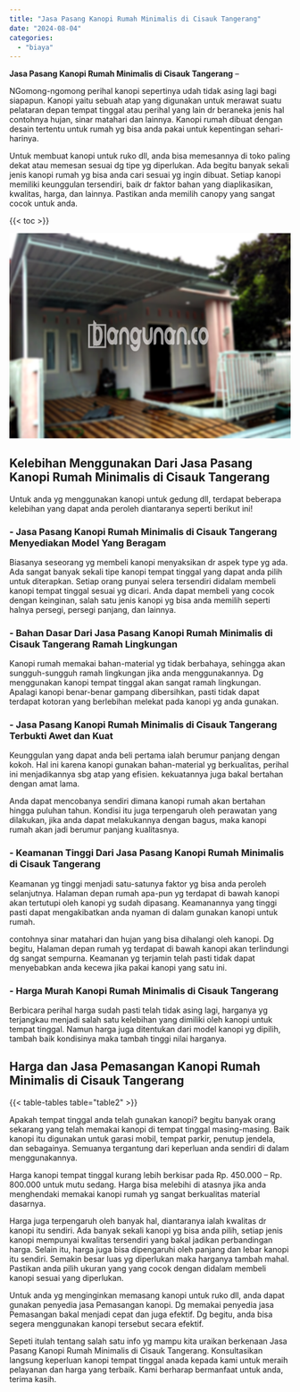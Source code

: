 ```yaml
---
title: "Jasa Pasang Kanopi Rumah Minimalis di Cisauk Tangerang"
date: "2024-08-04"
categories: 
  - "biaya"
---
```


**Jasa Pasang Kanopi Rumah Minimalis di Cisauk Tangerang** –

NGomong-ngomong perihal kanopi sepertinya udah tidak asing lagi bagi siapapun. Kanopi yaitu sebuah atap yang digunakan untuk merawat suatu pelataran depan tempat tinggal atau perihal yang lain dr beraneka jenis hal contohnya hujan, sinar matahari dan lainnya. Kanopi rumah dibuat dengan desain tertentu untuk rumah yg bisa anda pakai untuk kepentingan sehari-harinya.

Untuk membuat kanopi untuk ruko dll, anda bisa memesannya di toko paling dekat atau memesan sesuai dg tipe yg diperlukan. Ada begitu banyak sekali jenis kanopi rumah yg bisa anda cari sesuai yg ingin dibuat. Setiap kanopi memiliki keunggulan tersendiri, baik dr faktor bahan yang diaplikasikan, kwalitas, harga, dan lainnya. Pastikan anda memilih canopy yang sangat cocok untuk anda.

{{< toc >}}

![Jasa Pasang Kanopi Rumah Minimalis di Cisauk Tangerang](/images/harga-kanopi-minimalis-45.png)

## Kelebihan Menggunakan Dari Jasa Pasang Kanopi Rumah Minimalis di Cisauk Tangerang

Untuk anda yg menggunakan kanopi untuk gedung dll, terdapat beberapa kelebihan yang dapat anda peroleh diantaranya seperti berikut ini!

### \- Jasa Pasang Kanopi Rumah Minimalis di Cisauk Tangerang Menyediakan Model Yang Beragam

Biasanya seseorang yg membeli kanopi menyaksikan dr aspek type yg ada. Ada sangat banyak sekali tipe kanopi tempat tinggal yang dapat anda pilih untuk diterapkan. Setiap orang punyai selera tersendiri didalam membeli kanopi tempat tinggal sesuai yg dicari. Anda dapat membeli yang cocok dengan keinginan, salah satu jenis kanopi yg bisa anda memilih seperti halnya persegi, persegi panjang, dan lainnya.

### \- Bahan Dasar Dari Jasa Pasang Kanopi Rumah Minimalis di Cisauk Tangerang Ramah Lingkungan

Kanopi rumah memakai bahan-material yg tidak berbahaya, sehingga akan sungguh-sungguh ramah lingkungan jika anda menggunakannya. Dg menggunakan kanopi tempat tinggal akan sangat ramah lingkungan. Apalagi kanopi benar-benar gampang dibersihkan, pasti tidak dapat terdapat kotoran yang berlebihan melekat pada kanopi yg anda gunakan.

### \- Jasa Pasang Kanopi Rumah Minimalis di Cisauk Tangerang Terbukti Awet dan Kuat

Keunggulan yang dapat anda beli pertama ialah berumur panjang dengan kokoh. Hal ini karena kanopi gunakan bahan-material yg berkualitas, perihal ini menjadikannya sbg atap yang efisien. kekuatannya juga bakal bertahan dengan amat lama.

Anda dapat mencobanya sendiri dimana kanopi rumah akan bertahan hingga puluhan tahun. Kondisi itu juga terpengaruh oleh perawatan yang dilakukan, jika anda dapat melakukannya dengan bagus, maka kanopi rumah akan jadi berumur panjang kualitasnya.

### \- Keamanan Tinggi Dari Jasa Pasang Kanopi Rumah Minimalis di Cisauk Tangerang

Keamanan yg tinggi menjadi satu-satunya faktor yg bisa anda peroleh selanjutnya. Halaman depan rumah apa-pun yg terdapat di bawah kanopi akan tertutupi oleh kanopi yg sudah dipasang. Keamanannya yang tinggi pasti dapat mengakibatkan anda nyaman di dalam gunakan kanopi untuk rumah.

contohnya sinar matahari dan hujan yang bisa dihalangi oleh kanopi. Dg begitu, Halaman depan rumah yg terdapat di bawah kanopi akan terlindungi dg sangat sempurna. Keamanan yg terjamin telah pasti tidak dapat menyebabkan anda kecewa jika pakai kanopi yang satu ini.

### \- Harga Murah Kanopi Rumah Minimalis di Cisauk Tangerang

Berbicara perihal harga sudah pasti telah tidak asing lagi, harganya yg terjangkau menjadi salah satu kelebihan yang dimiliki oleh kanopi untuk tempat tinggal. Namun harga juga ditentukan dari model kanopi yg dipilih, tambah baik kondisinya maka tambah tinggi nilai harganya.

## Harga dan Jasa Pemasangan Kanopi Rumah Minimalis di Cisauk Tangerang

{{< table-tables table="table2" >}}

Apakah tempat tinggal anda telah gunakan kanopi? begitu banyak orang sekarang yang telah memakai kanopi di tempat tinggal masing-masing. Baik kanopi itu digunakan untuk garasi mobil, tempat parkir, penutup jendela, dan sebagainya. Semuanya tergantung dari keperluan anda sendiri di dalam menggunakannya.

Harga kanopi tempat tinggal kurang lebih berkisar pada Rp. 450.000 – Rp. 800.000 untuk mutu sedang. Harga bisa melebihi di atasnya jika anda menghendaki memakai kanopi rumah yg sangat berkualitas material dasarnya.

Harga juga terpengaruh oleh banyak hal, diantaranya ialah kwalitas dr kanopi itu sendiri. Ada banyak sekali kanopi yg bisa anda pilih, setiap jenis kanopi mempunyai kwalitas tersendiri yang bakal jadikan perbandingan harga. Selain itu, harga juga bisa dipengaruhi oleh panjang dan lebar kanopi itu sendiri. Semakin besar luas yg diperlukan maka harganya tambah mahal. Pastikan anda pilih ukuran yang yang cocok dengan didalam membeli kanopi sesuai yang diperlukan.

Untuk anda yg menginginkan memasang kanopi untuk ruko dll, anda dapat gunakan penyedia jasa Pemasangan kanopi. Dg memakai penyedia jasa Pemasangan bakal menjadi cepat dan juga efektif. Dg begitu, anda bisa segera menggunakan kanopi tersebut secara efektif.

Sepeti itulah tentang salah satu info yg mampu kita uraikan berkenaan Jasa Pasang Kanopi Rumah Minimalis di Cisauk Tangerang. Konsultasikan langsung keperluan kanopi tempat tinggal anada kepada kami untuk meraih pelayanan dan harga yang terbaik. Kami berharap bermanfaat untuk anda, terima kasih.
